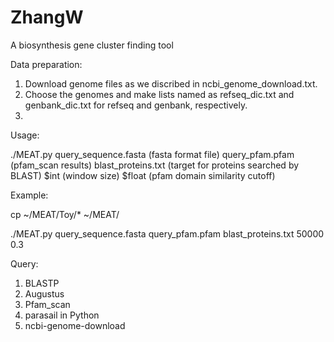 # ZhangW
A biosynthesis gene cluster finding tool

Data preparation:
1. Download genome files as we discribed in ncbi_genome_download.txt.
2. Choose the genomes and make lists named as refseq_dic.txt and genbank_dic.txt for refseq and genbank, respectively.
3. 


Usage:

./MEAT.py query_sequence.fasta (fasta format file) query_pfam.pfam (pfam_scan results) blast_proteins.txt (target for proteins searched by BLAST) $int (window size) $float (pfam domain similarity cutoff)

Example:

cp ~/MEAT/Toy/* ~/MEAT/

./MEAT.py query_sequence.fasta query_pfam.pfam blast_proteins.txt 50000 0.3



Query:


1. BLASTP
2. Augustus
3. Pfam_scan
4. parasail in Python
5. ncbi-genome-download

